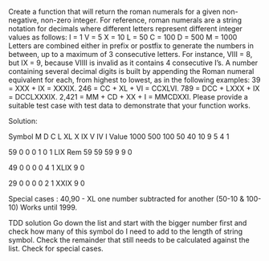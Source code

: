 Create a function that will return the roman numerals for a given non-negative, non-zero
integer. For reference, roman numerals are a string notation for decimals where different
letters represent different integer values as follows:
I = 1
V = 5
X = 10
L = 50
C = 100
D = 500
M = 1000
Letters are combined either in prefix or postfix to generate the numbers in between, up to a
maximum of 3 consecutive letters. For instance, VIII = 8, but IX = 9, because VIIII is invalid as it
contains 4 consecutive I’s.
A number containing several decimal digits is built by appending the Roman numeral equivalent
for each, from highest to lowest, as in the following examples:
39 = XXX + IX = XXXIX.
246 = CC + XL + VI = CCXLVI.
789 = DCC + LXXX + IX = DCCLXXXIX.
2,421 = MM + CD + XX + I = MMCDXXI.
Please provide a suitable test case with test data to demonstrate that your function works.

Solution:

Symbol	M		D	C	L	XL	X	IX	V	IV	I
Value	1000	500 100	50	40	10	9	5	4	1


59	0	0	0	1	0	1						LIX
Rem	59	59	59	9	9	0

49	0	0	0	0	4	1						XLIX
9	0

29	0	0	0	0	2	1						XXIX
9	0

Special cases : 40,90 - XL one number subtracted for another (50-10 & 100-10)
Works until 1999.

TDD solution
Go down the list and start with the bigger number first and check how many of this symbol do I need to add to the length of string symbol.
Check the remainder that still needs to be calculated against the list.
Check for special cases.
